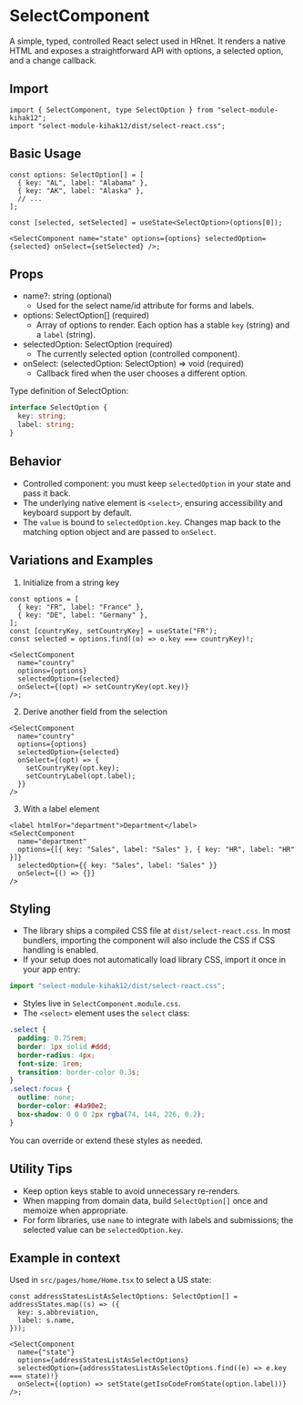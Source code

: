 # SelectComponent

A simple, typed, controlled React select used in HRnet. It renders a native HTML and exposes a straightforward API with options, a selected option, and a change callback.

## Import

```tsx
import { SelectComponent, type SelectOption } from "select-module-kihak12";
import "select-module-kihak12/dist/select-react.css";
```

## Basic Usage

```tsx
const options: SelectOption[] = [
  { key: "AL", label: "Alabama" },
  { key: "AK", label: "Alaska" },
  // ...
];

const [selected, setSelected] = useState<SelectOption>(options[0]);

<SelectComponent name="state" options={options} selectedOption={selected} onSelect={setSelected} />;
```

## Props

- name?: string (optional)
  - Used for the select name/id attribute for forms and labels.
- options: SelectOption[] (required)
  - Array of options to render. Each option has a stable `key` (string) and a `label` (string).
- selectedOption: SelectOption (required)
  - The currently selected option (controlled component).
- onSelect: (selectedOption: SelectOption) => void (required)
  - Callback fired when the user chooses a different option.

Type definition of SelectOption:

```ts
interface SelectOption {
  key: string;
  label: string;
}
```

## Behavior

- Controlled component: you must keep `selectedOption` in your state and pass it back.
- The underlying native element is `<select>`, ensuring accessibility and keyboard support by default.
- The `value` is bound to `selectedOption.key`. Changes map back to the matching option object and are passed to `onSelect`.

## Variations and Examples

1. Initialize from a string key

```tsx
const options = [
  { key: "FR", label: "France" },
  { key: "DE", label: "Germany" },
];
const [countryKey, setCountryKey] = useState("FR");
const selected = options.find((o) => o.key === countryKey)!;

<SelectComponent
  name="country"
  options={options}
  selectedOption={selected}
  onSelect={(opt) => setCountryKey(opt.key)}
/>;
```

2. Derive another field from the selection

```tsx
<SelectComponent
  name="country"
  options={options}
  selectedOption={selected}
  onSelect={(opt) => {
    setCountryKey(opt.key);
    setCountryLabel(opt.label);
  }}
/>
```

3. With a label element

```tsx
<label htmlFor="department">Department</label>
<SelectComponent
  name="department"
  options={[{ key: "Sales", label: "Sales" }, { key: "HR", label: "HR" }]}
  selectedOption={{ key: "Sales", label: "Sales" }}
  onSelect={() => {}}
/>
```

## Styling

- The library ships a compiled CSS file at `dist/select-react.css`. In most bundlers, importing the component will also include the CSS if CSS handling is enabled.
- If your setup does not automatically load library CSS, import it once in your app entry:

```ts
import "select-module-kihak12/dist/select-react.css";
```

- Styles live in `SelectComponent.module.css`.
- The `<select>` element uses the `select` class:

```css
.select {
  padding: 0.75rem;
  border: 1px solid #ddd;
  border-radius: 4px;
  font-size: 1rem;
  transition: border-color 0.3s;
}
.select:focus {
  outline: none;
  border-color: #4a90e2;
  box-shadow: 0 0 0 2px rgba(74, 144, 226, 0.2);
}
```

You can override or extend these styles as needed.

## Utility Tips

- Keep option keys stable to avoid unnecessary re-renders.
- When mapping from domain data, build `SelectOption[]` once and memoize when appropriate.
- For form libraries, use `name` to integrate with labels and submissions; the selected value can be `selectedOption.key`.

## Example in context

Used in `src/pages/home/Home.tsx` to select a US state:

```tsx
const addressStatesListAsSelectOptions: SelectOption[] = addressStates.map((s) => ({
  key: s.abbreviation,
  label: s.name,
}));

<SelectComponent
  name={"state"}
  options={addressStatesListAsSelectOptions}
  selectedOption={addressStatesListAsSelectOptions.find((e) => e.key === state)!}
  onSelect={(option) => setState(getIsoCodeFromState(option.label))}
/>;
```

